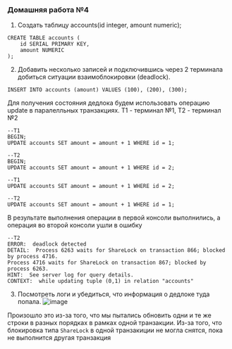 ### Домашняя работа №4

1. Создать таблицу accounts(id integer, amount numeric);
```
CREATE TABLE accounts (
    id SERIAL PRIMARY KEY,
    amount NUMERIC
);
```


2. Добавить несколько записей и подключившись через 2 терминала добиться ситуации взаимоблокировки (deadlock).
```
INSERT INTO accounts (amount) VALUES (100), (200), (300);
```

Для получения состояния дедлока будем использовать операцию update в паралелльных транзакциях.
Т1 - терминал №1, Т2 - терминал №2

```
--T1
BEGIN;
UPDATE accounts SET amount = amount + 1 WHERE id = 1;
```

```
--T2
BEGIN;
UPDATE accounts SET amount = amount + 1 WHERE id = 2;
```

```
--T1
UPDATE accounts SET amount = amount + 1 WHERE id = 2;
```

```
--T2
UPDATE accounts SET amount = amount + 1 WHERE id = 1;
```
В результате выполнения операции в первой консоли выполнились, а операция во второй консоли ушли в ошибку
```
--T2
ERROR:  deadlock detected
DETAIL:  Process 6263 waits for ShareLock on transaction 866; blocked by process 4716.
Process 4716 waits for ShareLock on transaction 867; blocked by process 6263.
HINT:  See server log for query details.
CONTEXT:  while updating tuple (0,1) in relation "accounts"
```

3. Посмотреть логи и убедиться, что информация о дедлоке туда попала.
![image](https://github.com/user-attachments/assets/9a4983ea-142e-4df9-ba74-70302c329a0e)

Произошло это из-за того, что мы пытались обновить одни и те же строки в разных порядках в рамках одной транзакции. Из-за того, что блокировка типа `ShareLock` в одной транзакиции не могла снятся, пока не выполнится другая транзакция


